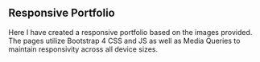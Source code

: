 ## Responsive Portfolio

Here I have created a responsive portfolio based on the images provided.
The pages utilize Bootstrap 4 CSS and JS as well as Media Queries to maintain responsivity across all device sizes.
